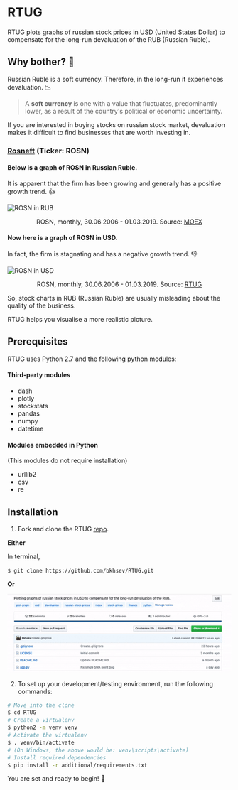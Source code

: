 # RTUG
RTUG plots graphs of russian stock prices in USD (United States Dollar) to compensate for the long-run devaluation of the RUB (Russian Ruble).

## Why bother?  :grimacing:
Russian Ruble is a soft currency. Therefore, in the long-run it experiences devaluation. :chart_with_downwards_trend:	

> A **soft currency** is one with a value that fluctuates, predominantly lower, as a result of the country's political or economic uncertainty. 

If you are interested in buying stocks on russian stock market, devaluation makes it difficult to find businesses that are worth investing in.

### [Rosneft](https://en.wikipedia.org/wiki/Rosneft "Wikipedia") (Ticker: ROSN)

#### Below is a graph of ROSN in Russian Ruble. 
It is apparent that the firm has been growing and generally has a positive growth trend. :+1:
 
![ROSN in RUB](https://user-images.githubusercontent.com/40441761/53830852-65f86c80-3f94-11e9-82b7-0f12ccdd5ac7.png)

<p align="center"> ROSN, monthly, 30.06.2006 - 01.03.2019. Source: <a href="https://www.moex.com/ru/issue.aspx?board=TQBR&code=ROSN">MOEX</a></p>

#### Now here is a graph of ROSN in USD.
In fact, the firm is stagnating and has a negative growth trend. :-1: 
 
![ROSN in USD](https://user-images.githubusercontent.com/40441761/53831077-f636b180-3f94-11e9-8784-9193e1738786.png)
<p align="center"> ROSN, monthly, 30.06.2006 - 01.03.2019. Source: <a href="https://github.com/bkhsev/RTUG">RTUG</a></p>
 

So, stock charts in RUB (Russian Ruble) are usually misleading about the quality of the business. 

RTUG helps you visualise a more realistic picture. 
 
## Prerequisites
RTUG uses Python 2.7 and the following python modules:

#### Third-party modules
- dash
- plotly
- stockstats
- pandas 
- numpy
- datetime

#### Modules embedded in Python
(This modules do not require installation)
- urllib2 
- csv
- re


## Installation

1. Fork and clone the RTUG [repo](https://github.com/bkhsev/RTUG).

**Either**

In terminal,

`$ git clone https://github.com/bkhsev/RTUG.git`
 
 **Or**
 
 ![The GIF is not here today :()](additional/README_FILES/clone.gif)
 
 
 2. To set up your development/testing environment, run the following commands:
 
 ``` bash
# Move into the clone
$ cd RTUG
# Create a virtualenv
$ python2 -m venv venv
# Activate the virtualenv
$ . venv/bin/activate
# (On Windows, the above would be: venv\scripts\activate)
# Install required dependencies
$ pip install -r additional/requirements.txt
 ```
 
 You are set and ready to begin! :rocket:
